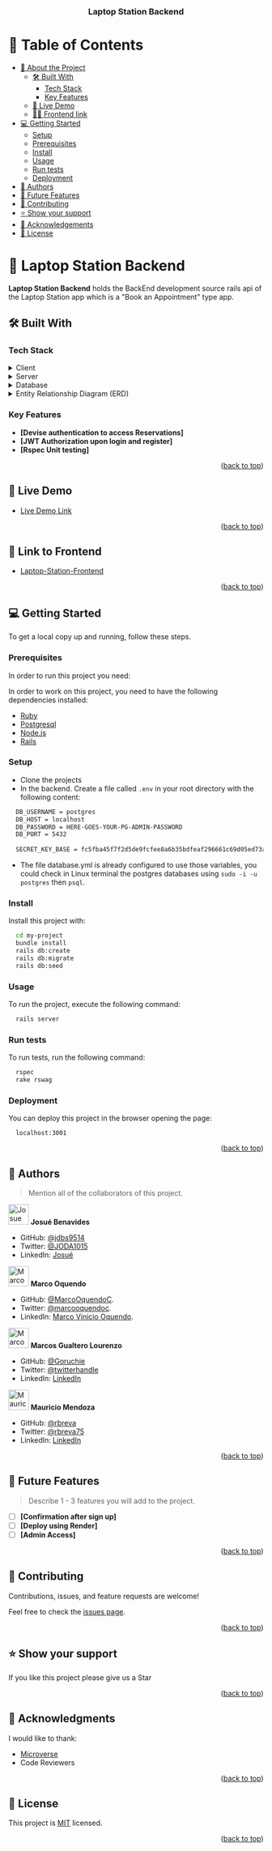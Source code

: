 <a name="readme-top"></a>

<div align="center">
  <!-- You are encouraged to replace this logo with your own! Otherwise you can also remove it. -->

  <br/>

  <h3><b>Laptop Station Backend</b></h3>

</div>

<!-- TABLE OF CONTENTS -->

# 📗 Table of Contents

- [📖 About the Project](#about-project)
  - [🛠 Built With](#built-with)
    - [Tech Stack](#tech-stack)
    - [Key Features](#key-features)
  - [🚀 Live Demo](#live-demo)
  - [👷🏼 Frontend link](#frontend)
- [💻 Getting Started](#getting-started)
  - [Setup](#setup)
  - [Prerequisites](#prerequisites)
  - [Install](#install)
  - [Usage](#usage)
  - [Run tests](#run-tests)
  - [Deployment](#triangular_flag_on_post-deployment)
- [👥 Authors](#authors)
- [🔭 Future Features](#future-features)
- [🤝 Contributing](#contributing)
- [⭐️ Show your support](#support)
- [🙏 Acknowledgements](#acknowledgements)
- [📝 License](#license)

<!-- PROJECT DESCRIPTION -->

# 📖 Laptop Station Backend <a name="about-project"></a>

**Laptop Station Backend** holds the BackEnd development source rails api of the Laptop Station app which is a "Book an Appointment" type app.

## 🛠 Built With <a name="built-with"></a>

### Tech Stack <a name="tech-stack"></a>

<details>
  <summary>Client</summary>
  <ul>
    <li><a href="https://www.ruby-lang.org/">Ruby</a></li>
  </ul>
</details>

<details>
  <summary>Server</summary>
  <ul>
    <li><a href="https://rubyonrails.org/">Rails</a></li>
  </ul>
</details>

<details>
  <summary>Database</summary>
  <ul>
    <li><a href="https://www.postgresql.org/">PostgreSQL</a></li>
  </ul>
</details>

<details>
  <summary>Entity Relationship Diagram (ERD)</summary>
  <ul>
    <br />
    <li>
      <img src="https://user-images.githubusercontent.com/104022866/224164928-6c05f0ab-c29d-48a3-871b-f845007df931.png" alt="ERB Diagram" />
    </li>
  </ul>
</details>

<!-- Features -->

### Key Features <a name="key-features"></a>

- **[Devise authentication to access Reservations]**
- **[JWT Authorization upon login and register]**
- **[Rspec Unit testing]**

<p align="right">(<a href="#readme-top">back to top</a>)</p>

<!-- LIVE DEMO -->

## 🚀 Live Demo <a name="live-demo"></a>

- [Live Demo Link](https://github.com/MarcoOquendoC/Laptop-Station-Backend)

<p align="right">(<a href="#readme-top">back to top</a>)</p>

<!-- LINK TO FRONTEND -->

## 🚀 Link to Frontend <a name="frontend"></a>

- [Laptop-Station-Frontend](https://github.com/MarcoOquendoC/Laptop-Station-Frontend)

<p align="right">(<a href="#readme-top">back to top</a>)</p>

<!-- GETTING STARTED -->

## 💻 Getting Started <a name="getting-started"></a>

To get a local copy up and running, follow these steps.

### Prerequisites

In order to run this project you need:

In order to work on this project, you need to have the following dependencies installed:

<ul>
  <li><a href="https://www.ruby-lang.org/en/">Ruby</a></li>
  <li><a href="https://www.postgresql.org/">Postgresql</a></li>
  <li><a href="https://nodejs.org/en/">Node.js</a></li>
  <li><a href="https://rubyonrails.org/">Rails</a></li>
</ul>

### Setup

- Clone the projects
- In the backend. Create a file called `.env` in your root directory with the following content:

```sh
  DB_USERNAME = postgres
  DB_HOST = localhost
  DB_PASSWORD = HERE-GOES-YOUR-PG-ADMIN-PASSWORD
  DB_PORT = 5432
  
  SECRET_KEY_BASE = fc5fba45f7f2d5de9fcfee8a6b35bdfeaf296661c69d05ed73a71347c447e5d46c2785d581c5f241fee3467a9b73ca784d085727abfe68d9a81b5b9441f08cf9
```

- The file database.yml is already configured to use those variables, you could check in Linux terminal the postgres databases using `sudo -i -u postgres` then `psql`.

### Install

Install this project with:

```sh
  cd my-project
  bundle install
  rails db:create
  rails db:migrate
  rails db:seed
```

### Usage

To run the project, execute the following command:

```sh
  rails server
```

### Run tests

To run tests, run the following command:

```sh
  rspec
  rake rswag
```

### Deployment

You can deploy this project in the browser opening the page:

```
  localhost:3001
```

<p align="right">(<a href="#readme-top">back to top</a>)</p>

<!-- AUTHORS -->

## 👥 Authors <a name="authors"></a>

> Mention all of the collaborators of this project.

<img src="https://ca.slack-edge.com/T47CT8XPG-U03F05G9G2U-00b118c6fbce-512" alt="Josue" width="40" height="40" /> **Josué Benavides**

- GitHub: [@jdbs9514](https://github.com/jdbs9514)
- Twitter: [@JODA1015](https://twitter.com/JODA1015)
- LinkedIn: [Josué](https://linkedin.com/in/macoin)

<img src="https://ca.slack-edge.com/T47CT8XPG-U03GYGT3LBA-0bd15eb5c4a7-512" alt="Marco" width="40" height="40" /> **Marco Oquendo**

- GitHub: [@MarcoOquendoC](https://github.com/MarcoOquendoC). 
- Twitter: [@marcooquendoc](https://twitter.com/marcooquendoc). 
- LinkedIn: [Marco Vinicio Oquendo](https://www.linkedin.com/in/MarcoOquendoC/).

<img src="https://ca.slack-edge.com/T47CT8XPG-U03S4GS3656-48153a564fda-512" alt="Marcos" width="40" height="40" /> **Marcos Gualtero Lourenzo**

- GitHub: [@Goruchie](https://github.com/Goruchie)
- Twitter: [@twitterhandle](https://twitter.com/goruchie2)
- LinkedIn: [LinkedIn](https://linkedin.com/in/marcosgualtero)

<img src="https://ca.slack-edge.com/T47CT8XPG-U03RC6N92VB-af5eab93ad1a-512" alt="Mauricio" width="40" height="40" /> **Mauricio Mendoza**

- GitHub: [@rbreva](https://github.com/rbreva)
- Twitter: [@rbreva75](https://twitter.com/rbreva75)
- LinkedIn: [LinkedIn](https://www.linkedin.com/in/r-mauricio-mendoza-huerta/)

<p align="right">(<a href="#readme-top">back to top</a>)</p>

<!-- FUTURE FEATURES -->

## 🔭 Future Features <a name="future-features"></a>

> Describe 1 - 3 features you will add to the project.

- [ ] **[Confirmation after sign up]**
- [ ] **[Deploy using Render]**
- [ ] **[Admin Access]**

<p align="right">(<a href="#readme-top">back to top</a>)</p>

<!-- CONTRIBUTING -->

## 🤝 Contributing <a name="contributing"></a>

Contributions, issues, and feature requests are welcome!

Feel free to check the [issues page](https://github.com/MarcoOquendoC/Laptop-Station-Backend/issues).

<p align="right">(<a href="#readme-top">back to top</a>)</p>

<!-- SUPPORT -->

## ⭐️ Show your support <a name="support"></a>

If you like this project please give us a Star

<p align="right">(<a href="#readme-top">back to top</a>)</p>

<!-- ACKNOWLEDGEMENTS -->

## 🙏 Acknowledgments <a name="acknowledgements"></a>

I would like to thank:
- [Microverse](https://www.microverse.org/)
- Code Reviewers

<p align="right">(<a href="#readme-top">back to top</a>)</p>

<!-- LICENSE -->

## 📝 License <a name="license"></a>

This project is [MIT](./LICENSE) licensed.

<p align="right">(<a href="#readme-top">back to top</a>)</p>
